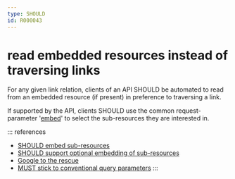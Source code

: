 ```yaml
---
type: SHOULD
id: R000043
---
```


# read embedded resources instead of traversing links

For any given link relation, clients of an API SHOULD be automated to read from an embedded resource (if present) in
preference to traversing a link.

If supported by the API, clients SHOULD use the common request-parameter
'[embed](./1120_must-stick-to-conventional-query-parameters.md)' to select the sub-resources they are interested in.

::: references

- [SHOULD embed sub-resources](./3010_should-embed-sub-resources.md)
- [SHOULD support optional embedding of sub-resources](./3020_should-support-optional-embedding-of-sub-resources.md)
- [Google to the rescue](https://www.google.de)
- [MUST stick to conventional query parameters](./1120_must-stick-to-conventional-query-parameters.md)
  :::
